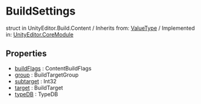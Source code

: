 # BuildSettings
struct in UnityEditor.Build.Content
 / Inherits from: <a href="https://docs.unity3d.com/6000.2/Documentation/ScriptReference/ValueType.html">ValueType</a> / Implemented in: <a href="https://docs.unity3d.com/6000.2/Documentation/ScriptReference/UnityEditor.CoreModule.html">UnityEditor.CoreModule</a>

## Properties
- <a href="https://docs.unity3d.com/6000.2/Documentation/ScriptReference/BuildSettings-buildFlags.html">buildFlags</a> : ContentBuildFlags
- <a href="https://docs.unity3d.com/6000.2/Documentation/ScriptReference/BuildSettings-group.html">group</a> : BuildTargetGroup
- <a href="https://docs.unity3d.com/6000.2/Documentation/ScriptReference/BuildSettings-subtarget.html">subtarget</a> : Int32
- <a href="https://docs.unity3d.com/6000.2/Documentation/ScriptReference/BuildSettings-target.html">target</a> : BuildTarget
- <a href="https://docs.unity3d.com/6000.2/Documentation/ScriptReference/BuildSettings-typeDB.html">typeDB</a> : TypeDB

